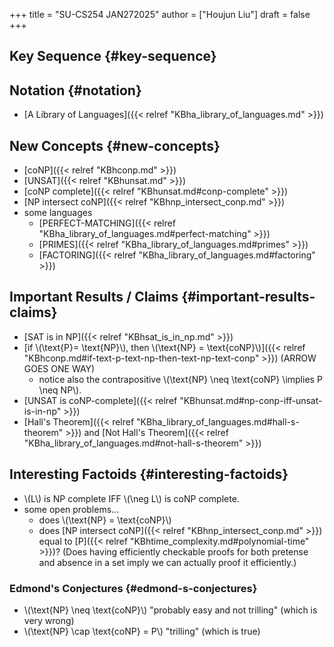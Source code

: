 +++
title = "SU-CS254 JAN272025"
author = ["Houjun Liu"]
draft = false
+++

## Key Sequence {#key-sequence}


## Notation {#notation}

-   [A Library of Languages]({{< relref "KBha_library_of_languages.md" >}})


## New Concepts {#new-concepts}

-   [coNP]({{< relref "KBhconp.md" >}})
-   [UNSAT]({{< relref "KBhunsat.md" >}})
-   [coNP complete]({{< relref "KBhunsat.md#conp-complete" >}})
-   [NP intersect coNP]({{< relref "KBhnp_intersect_conp.md" >}})
-   some languages
    -   [PERFECT-MATCHING]({{< relref "KBha_library_of_languages.md#perfect-matching" >}})
    -   [PRIMES]({{< relref "KBha_library_of_languages.md#primes" >}})
    -   [FACTORING]({{< relref "KBha_library_of_languages.md#factoring" >}})


## Important Results / Claims {#important-results-claims}

-   [SAT is in NP]({{< relref "KBhsat_is_in_np.md" >}})
-   [if \\(\text{P}= \text{NP}\\), then \\(\text{NP} = \text{coNP}\\)]({{< relref "KBhconp.md#if-text-p-text-np-then-text-np-text-conp" >}}) (ARROW GOES ONE WAY)
    -   notice also the contrapositive \\(\text{NP} \neq \text{coNP} \implies P \neq NP\\).
-   [UNSAT is coNP-complete]({{< relref "KBhunsat.md#np-conp-iff-unsat-is-in-np" >}})
-   [Hall's Theorem]({{< relref "KBha_library_of_languages.md#hall-s-theorem" >}}) and [Not Hall's Theorem]({{< relref "KBha_library_of_languages.md#not-hall-s-theorem" >}})


## Interesting Factoids {#interesting-factoids}

-   \\(L\\) is NP complete IFF \\(\neg L\\) is coNP complete.
-   some open problems...
    -   does \\(\text{NP} = \text{coNP}\\)
    -   does [NP intersect coNP]({{< relref "KBhnp_intersect_conp.md" >}}) equal to [P]({{< relref "KBhtime_complexity.md#polynomial-time" >}})? (Does having efficiently checkable proofs for both pretense and absence in a set imply we can actually proof it efficiently.)


### Edmond's Conjectures {#edmond-s-conjectures}

-   \\(\text{NP} \neq \text{coNP}\\) "probably easy and not trilling" (which is very wrong)
-   \\(\text{NP} \cap \text{coNP} = P\\) "trilling" (which is true)
